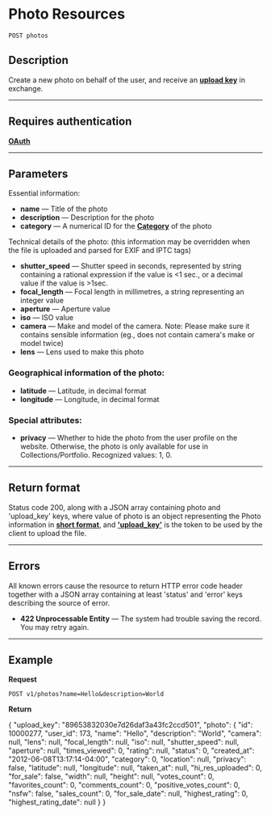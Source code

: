 # Photo Resources

    POST photos

## Description
Create a new photo on behalf of the user, and receive an **[upload key][]** in exchange.

***

## Requires authentication
**[OAuth][]**

***

## Parameters
Essential information:

- **name** — Title of the photo
- **description** — Description for the photo
- **category** — A numerical ID for the **[Category][]** of the photo

Technical details of the photo: (this information may be overridden when the file is uploaded and parsed for EXIF and IPTC tags)

- **shutter_speed** — Shutter speed in seconds, represented by string containing a rational expression if the value is <1 sec., or a decimal value if the value is >1sec.
- **focal_length** — Focal length in millimetres, a string representing an integer value
- **aperture** — Aperture value
- **iso** — ISO value
- **camera** — Make and model of the camera. Note: Please make sure it contains sensible information (eg., does not contain camera's make or model twice)
- **lens** — Lens used to make this photo

### Geographical information of the photo:

- **latitude** — Latitude, in decimal format
- **longitude** — Longitude, in decimal format

### Special attributes:

- **privacy** — Whether to hide the photo from the user profile on the website. Otherwise, the photo is only available for use in Collections/Portfolio. Recognized values: 1, 0.

***

## Return format
Status code 200, along with a JSON array containing photo and 'upload_key' keys, where value of photo is an object representing the Photo information in **[short format][]**, and **['upload_key'](https://github.com/500px/api-documentation/blob/master/authentication/upload_key.md)** is the token to be used by the client to upload the file.

***

## Errors
All known errors cause the resource to return HTTP error code header together with a JSON array containing at least 'status' and 'error' keys describing the source of error.

- **422 Unprocessable Entity** — The system had trouble saving the record. You may retry again.

***

## Example
**Request**

    POST v1/photos?name=Hello&description=World


**Return**

  {
      "upload_key": "89653832030e7d26daf3a43fc2ccd501",
      "photo": {
          "id": 10000277,
          "user_id": 173,
          "name": "Hello",
          "description": "World",
          "camera": null,
          "lens": null,
          "focal_length": null,
          "iso": null,
          "shutter_speed": null,
          "aperture": null,
          "times_viewed": 0,
          "rating": null,
          "status": 0,
          "created_at": "2012-06-08T13:17:14-04:00",
          "category": 0,
          "location": null,
          "privacy": false,
          "latitude": null,
          "longitude": null,
          "taken_at": null,
          "hi_res_uploaded": 0,
          "for_sale": false,
          "width": null,
          "height": null,
          "votes_count": 0,
          "favorites_count": 0,
          "comments_count": 0,
          "positive_votes_count": 0,
          "nsfw": false,
          "sales_count": 0,
          "for_sale_date": null,
          "highest_rating": 0,
          "highest_rating_date": null
      }
  }

[upload key]: https://github.com/500px/api-documentation/blob/master/authentication/upload_key.md
[OAuth]: https://github.com/500px/api-documentation/tree/master/authentication
[Category]: https://github.com/500px/api-documentation/blob/master/basics/formats_and_terms.md#categories
[short format]: https://github.com/500px/api-documentation/blob/master/basics/formats_and_terms.md#short-format-1